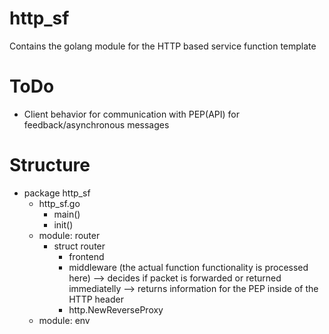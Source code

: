 # http_sf
Contains the golang module for the HTTP based service function template

# ToDo
* Client behavior for communication with PEP(API) for feedback/asynchronous messages 

# Structure
* package http_sf 
  * http_sf.go
    * main()
    * init()
  * module: router
    * struct router
      * frontend
      * middleware (the actual function functionality is processed here)
       --> decides if packet is forwarded or returned immediatelly
       --> returns information for the PEP inside of the HTTP header
      * http.NewReverseProxy
  * module: env

